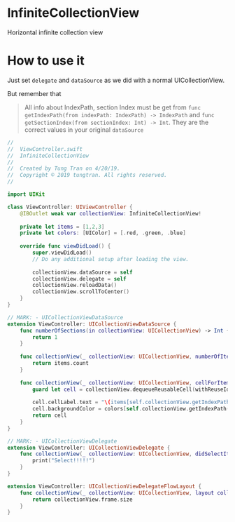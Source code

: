 # InfiniteCollectionView
Horizontal infinite collection view

# How to use it
Just set `delegate` and `dataSource` as we did with a normal UICollectionView.

But remember that
>All info about IndexPath, section Index must be get from `func getIndexPath(from indexPath: IndexPath) -> IndexPath` and `func getSectionIndex(from sectionIndex: Int) -> Int`. They are the correct values in your original `dataSource`
>

```swift
//
//  ViewController.swift
//  InfiniteCollectionView
//
//  Created by Tung Tran on 4/20/19.
//  Copyright © 2019 tungtran. All rights reserved.
//

import UIKit

class ViewController: UIViewController {
    @IBOutlet weak var collectionView: InfiniteCollectionView!
    
    private let items = [1,2,3]
    private let colors: [UIColor] = [.red, .green, .blue]
    
    override func viewDidLoad() {
        super.viewDidLoad()
        // Do any additional setup after loading the view.
        
        collectionView.dataSource = self
        collectionView.delegate = self
        collectionView.reloadData()
        collectionView.scrollToCenter()
    }
}

// MARK: - UICollectionViewDataSource
extension ViewController: UICollectionViewDataSource {
    func numberOfSections(in collectionView: UICollectionView) -> Int {
        return 1
    }
    
    func collectionView(_ collectionView: UICollectionView, numberOfItemsInSection section: Int) -> Int {
        return items.count
    }
    
    func collectionView(_ collectionView: UICollectionView, cellForItemAt indexPath: IndexPath) -> UICollectionViewCell {
        guard let cell = collectionView.dequeueReusableCell(withReuseIdentifier: "Cell", for: indexPath) as? CollectionCell else { return UICollectionViewCell() }
        
        cell.cellLabel.text = "\(items[self.collectionView.getIndexPath(from: indexPath).item])"
        cell.backgroundColor = colors[self.collectionView.getIndexPath(from: indexPath).item]
        return cell
    }
}

// MARK: - UICollectionViewDelegate
extension ViewController: UICollectionViewDelegate {
    func collectionView(_ collectionView: UICollectionView, didSelectItemAt indexPath: IndexPath) {
        print("Select!!!!!")
    }
}

extension ViewController: UICollectionViewDelegateFlowLayout {    
    func collectionView(_ collectionView: UICollectionView, layout collectionViewLayout: UICollectionViewLayout, sizeForItemAt indexPath: IndexPath) -> CGSize {
        return collectionView.frame.size
    }
}
```
